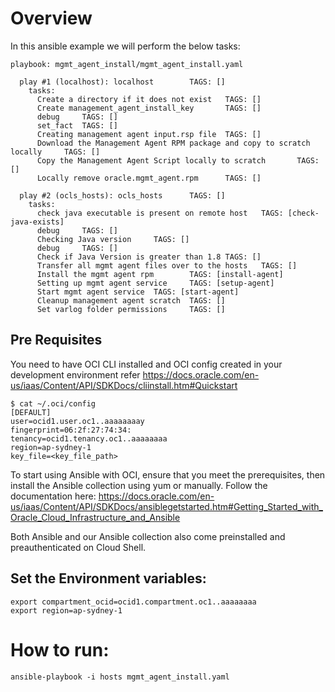 # Overview

In this ansible example we will perform the below tasks:


```
playbook: mgmt_agent_install/mgmt_agent_install.yaml

  play #1 (localhost): localhost        TAGS: []
    tasks:
      Create a directory if it does not exist   TAGS: []
      Create management_agent_install_key       TAGS: []
      debug     TAGS: []
      set_fact  TAGS: []
      Creating management agent input.rsp file  TAGS: []
      Download the Management Agent RPM package and copy to scratch locally     TAGS: []
      Copy the Management Agent Script locally to scratch       TAGS: []
      Locally remove oracle.mgmt_agent.rpm      TAGS: []

  play #2 (ocls_hosts): ocls_hosts      TAGS: []
    tasks:
      check java executable is present on remote host   TAGS: [check-java-exists]
      debug     TAGS: []
      Checking Java version     TAGS: []
      debug     TAGS: []
      Check if Java Version is greater than 1.8 TAGS: []
      Transfer all mgmt agent files over to the hosts   TAGS: []
      Install the mgmt agent rpm        TAGS: [install-agent]
      Setting up mgmt agent service     TAGS: [setup-agent]
      Start mgmt agent service  TAGS: [start-agent]
      Cleanup management agent scratch  TAGS: []
      Set varlog folder permissions     TAGS: []
``` 
## Pre Requisites
You need to have OCI CLI installed and OCI config created in your development environment refer https://docs.oracle.com/en-us/iaas/Content/API/SDKDocs/cliinstall.htm#Quickstart

```
$ cat ~/.oci/config
[DEFAULT]
user=ocid1.user.oc1..aaaaaaaay
fingerprint=06:2f:27:74:34:
tenancy=ocid1.tenancy.oc1..aaaaaaaa
region=ap-sydney-1
key_file=<key_file_path>
```

To start using Ansible with OCI, ensure that you meet the prerequisites, then install the Ansible collection using yum or manually.
Follow the documentation here:
https://docs.oracle.com/en-us/iaas/Content/API/SDKDocs/ansiblegetstarted.htm#Getting_Started_with_Oracle_Cloud_Infrastructure_and_Ansible

Both Ansible and our Ansible collection also come preinstalled and preauthenticated on Cloud Shell.

## Set the Environment variables:

```
export compartment_ocid=ocid1.compartment.oc1..aaaaaaaa 
export region=ap-sydney-1
```
# How to run:
```
ansible-playbook -i hosts mgmt_agent_install.yaml
```

